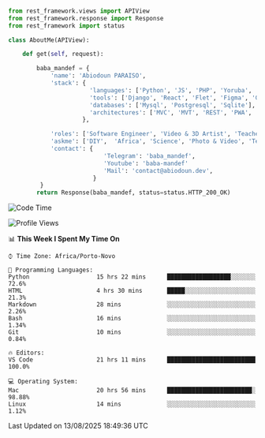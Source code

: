 ###
```python
from rest_framework.views import APIView
from rest_framework.response import Response
from rest_framework import status

class AboutMe(APIView):

    def get(self, request):

        baba_mandef = {
            'name': 'Abiodoun PARAISO',
            'stack': {
                       'languages': ['Python', 'JS', 'PHP', 'Yoruba', 'Fongbe', 'Kreyol', 'English', 'French'],
                       'tools': ['Django', 'React', 'Flet', 'Figma', 'GIMP', 'Inckscape', 'Kdenlive', 'Blender'],
                       'databases': ['Mysql', 'Postgresql', 'Sqlite'],
                       'architectures': ['MVC', 'MVT', 'REST', 'PWA', 'SPA', 'MicroServices']
                     },

            'roles': ['Software Engineer', 'Video & 3D Artist', 'Teacher', 'Mentor', 'Farmer'],
            'askme': ['DIY',  'Africa', 'Science', 'Photo & Video', 'Tech', 'Agro'],
            'contact': {
                           'Telegram': 'baba_mandef',
                           'Youtube': 'baba-mandef'
                           'Mail': 'contact@abiodoun.dev',
                        }
         }
        return Response(baba_mandef, status=status.HTTP_200_OK)

```                    

<!--START_SECTION:waka-->
![Code Time](http://img.shields.io/badge/Code%20Time-1%2C766%20hrs%2023%20mins-blue)

![Profile Views](http://img.shields.io/badge/Profile%20Views-0-blue)

📊 **This Week I Spent My Time On** 

```text
⌚︎ Time Zone: Africa/Porto-Novo

💬 Programming Languages: 
Python                   15 hrs 22 mins      ██████████████████░░░░░░░   72.6% 
HTML                     4 hrs 30 mins       █████░░░░░░░░░░░░░░░░░░░░   21.3% 
Markdown                 28 mins             ░░░░░░░░░░░░░░░░░░░░░░░░░   2.26% 
Bash                     16 mins             ░░░░░░░░░░░░░░░░░░░░░░░░░   1.34% 
Git                      10 mins             ░░░░░░░░░░░░░░░░░░░░░░░░░   0.84%

🔥 Editors: 
VS Code                  21 hrs 11 mins      █████████████████████████   100.0%

💻 Operating System: 
Mac                      20 hrs 56 mins      ████████████████████████░   98.88% 
Linux                    14 mins             ░░░░░░░░░░░░░░░░░░░░░░░░░   1.12%

```


 Last Updated on 13/08/2025 18:49:36 UTC
<!--END_SECTION:waka-->
